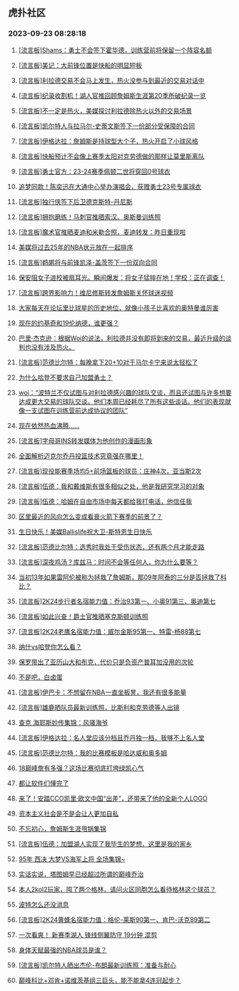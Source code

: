 ## 虎扑社区 
### 2023-09-23 08:28:18

1. [[流言板]Shams：勇士不会签下霍华德，训练营前将保留一个阵容名额](https://bbs.hupu.com/62194311.html)

2. [[流言板]美记：大前锋位置是快船的明显短板](https://bbs.hupu.com/62193907.html)

3. [[流言板]利拉德交易不会马上发生，热火没参与到最近的交易对话中](https://bbs.hupu.com/62195008.html)

4. [[流言板]纪录收割机！湖人官推回顾詹姆斯生涯第20季所破纪录一览](https://bbs.hupu.com/62193093.html)

5. [[流言板]不一定是热火，美媒探讨利拉德除热火以外的交易场景](https://bbs.hupu.com/62194186.html)

6. [[流言板]凯尔特人与拉马尔-史蒂文斯签下一份部分受保障的合同](https://bbs.hupu.com/62194988.html)

7. [[流言板]伊格达拉：詹姆斯是持球型大个子，热火开启了小球风格](https://bbs.hupu.com/62191161.html)

8. [[流言板]快船预计不会像上赛季太阳对克劳德做的那样让莫里斯离队](https://bbs.hupu.com/62195167.html)

9. [[流言板]勇士官方：23-24赛季佩顿二世将穿回0号球衣](https://bbs.hupu.com/62193028.html)

10. [追梦同款！陈奕迅在大通中心举办演唱会，获赠勇士23号专属球衣](https://bbs.hupu.com/62190611.html)

11. [[流言板]独行侠签下后卫德克斯特-丹尼斯](https://bbs.hupu.com/62195104.html)

12. [[流言板]拥抱磨练！马刺官推晒索汉、奥斯曼训练照](https://bbs.hupu.com/62193985.html)

13. [[流言板]魔术官推晒麦迪和米勒合照，麦迪转发：昨日重现啦](https://bbs.hupu.com/62195142.html)

14. [美媒将过去25年的NBA状元放在一起排序](https://bbs.hupu.com/62194955.html)

15. [[流言板]鹈鹕将与前锋凯泽-盖茨签下一份双向合同](https://bbs.hupu.com/62195019.html)

16. [保安阻女子进校被扇耳光。瞬间爆发：将女子猛摔在地！学校：正在调查！](https://bbs.hupu.com/62195123.html)

17. [[流言板]跨界影响力！维尼修斯转发詹姆斯关怀球迷视频](https://bbs.hupu.com/62190694.html)

18. [大家每天在论坛里比球星的历史地位，就像小孩子比喜欢的奥特曼谁厉害](https://bbs.hupu.com/62195053.html)

19. [现在的约基奇和19伦纳德，谁更强？](https://bbs.hupu.com/62194961.html)

20. [巴里·杰克逊：根据Woj的说法，利拉德并没有即将到来的交易，最近升级的谈判也没有涉及热火。](https://bbs.hupu.com/62194911.html)

21. [[流言板]范德比尔特：每晚拿下20+10对于马尔卡宁来说太轻松了](https://bbs.hupu.com/62193173.html)

22. [为什么哈登不要求自己加盟勇士？](https://bbs.hupu.com/62194876.html)

23. [woj：“波特兰不仅试图与对利拉德感兴趣的球队交谈，而且还试图与许多想要达成更大交易的球队交谈。他们本周已经耗尽了所有这些谈话。他们的表现就像一支试图在训练营前达成协议的团队”](https://bbs.hupu.com/62194848.html)

24. [现在依然热血沸腾……](https://bbs.hupu.com/62194806.html)

25. [[流言板]字母哥INS转发媒体为他创作的漫画形象](https://bbs.hupu.com/62193746.html)

26. [全面解析迈克尔乔丹投篮技术究竟强在哪里！](https://bbs.hupu.com/62189226.html)

27. [[流言板]现役能赛季场均5+前场篮板的球员：庄神4次，亚当斯2次](https://bbs.hupu.com/62193431.html)

28. [[流言板]伍德：我和戴维斯有很多相似之处，他是我研究学习的对象](https://bbs.hupu.com/62190783.html)

29. [[流言板]伍德：哈姆在自由市场中每天都给我打电话，他信任我](https://bbs.hupu.com/62190671.html)

30. [区里最近的风向怎么变成看衰火箭下赛季的前景了？](https://bbs.hupu.com/62193611.html)

31. [生日快乐！美媒Ballislife祝大卫-斯特恩生日快乐](https://bbs.hupu.com/62193710.html)

32. [[流言板]范德比尔特：选秀时我处于受伤状态，还有两个月才能走路](https://bbs.hupu.com/62192964.html)

33. [[流言板]深夜鸡汤？库兹马：时间不会等任何人，你为什么要等？](https://bbs.hupu.com/62193443.html)

34. [当初13年如果雷阿伦被称为拯救了詹姆斯，那09年阿泰的三分是否拯救了科比？](https://bbs.hupu.com/62194622.html)

35. [[流言板]2K24步行者名宿能力值：乔治93第一、小奥91第三、奥迪第七](https://bbs.hupu.com/62191757.html)

36. [[流言板]如此兴奋！爵士官推晒塞克斯顿训练照](https://bbs.hupu.com/62193779.html)

37. [[流言板]2K24老鹰名宿能力值：威尔金斯95第一、特雷-杨88第七](https://bbs.hupu.com/62191969.html)

38. [纳什vs哈登你怎么看？](https://bbs.hupu.com/62192138.html)

39. [保罗带出了亚历山大和布克，代价只是负资产普耳加没用的次轮](https://bbs.hupu.com/62193832.html)

40. [不是吧，白卤蛋](https://bbs.hupu.com/62194681.html)

41. [[流言板]伊巴卡：不想留在NBA一直坐板凳，我还有很多能量](https://bbs.hupu.com/62193048.html)

42. [[流言板]雄鹿晒队员最新训练照，比斯利和克劳德等人出镜](https://bbs.hupu.com/62193546.html)

43. [查克 海耶斯妙传集锦：风骚海爷](https://bbs.hupu.com/62186117.html)

44. [[流言板]伊格达拉：名人堂应该分档且乔丹独一档，我够不上名人堂](https://bbs.hupu.com/62187471.html)

45. [[流言板]范德比尔特：我的比赛模板是哈达威和奥多姆](https://bbs.hupu.com/62187619.html)

46. [18巅峰詹有多强？这场比赛彻底打垮绿凯心气](https://bbs.hupu.com/62192032.html)

47. [都让软件们懂完了](https://bbs.hupu.com/62194627.html)

48. [来了！安踏CCO凯里·欧文中国“出差”，还带来了他的全新个人LOGO](https://bbs.hupu.com/62193549.html)

49. [资本主义社会是不是会让人更加自私](https://bbs.hupu.com/62191506.html)

50. [不忘初心，詹姆斯生涯甩锅集锦](https://bbs.hupu.com/62194397.html)

51. [[流言板]伍德：加盟湖人实现了我毕生的梦想，这里是我的家乡](https://bbs.hupu.com/62190433.html)

52. [95年 西决 大梦VS海军上将 全场集锦~](https://bbs.hupu.com/62159957.html)

53. [实话实说，塔图姆早已经超过所谓的巅峰乔治](https://bbs.hupu.com/62194443.html)

54. [本人2kol2玩家，囤了两个格林，请问火区同胞怎么看待格林这个球员？](https://bbs.hupu.com/62193632.html)

55. [波特怎么还没消息](https://bbs.hupu.com/62194340.html)

56. [[流言板]2K24黄蜂名宿能力值：格伦-莱斯90第一、肯巴-沃克89第二](https://bbs.hupu.com/62191878.html)

57. [一次看爽！ 新赛季湖人 锋线侧翼防守 19分钟 混剪](https://bbs.hupu.com/62194449.html)

58. [身体天赋最强的NBA球员是谁？](https://bbs.hupu.com/62194587.html)

59. [[流言板]凯尔特人晒出杰伦-布朗最新训练照：准备与耐心](https://bbs.hupu.com/62193337.html)

60. [巅峰科比+邓肯+诺维茨基组三巨头，能不能拿4连冠起步？](https://bbs.hupu.com/62194361.html)

